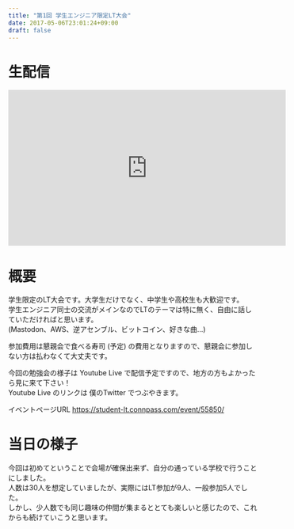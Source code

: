 ```yaml
---
title: "第1回 学生エンジニア限定LT大会"
date: 2017-05-06T23:01:24+09:00
draft: false
---
```


# 生配信

<iframe width="560" height="315" src="https://www.youtube.com/embed/XscQUscvkWk" frameborder="0" allowfullscreen></iframe>


# 概要

学生限定のLT大会です。大学生だけでなく、中学生や高校生も大歓迎です。  
学生エンジニア同士の交流がメインなのでLTのテーマは特に無く、自由に話していただければと思います。  
(Mastodon、AWS、逆アセンブル、ビットコイン、好きな曲...)

参加費用は懇親会で食べる寿司 (予定) の費用となりますので、懇親会に参加しない方は払わなくて大丈夫です。

今回の勉強会の様子は Youtube Live で配信予定ですので、地方の方もよかったら見に来て下さい！  
Youtube Live のリンクは 僕のTwitter でつぶやきます。

イベントページURL https://student-lt.connpass.com/event/55850/

# 当日の様子


今回は初めてということで会場が確保出来ず、自分の通っている学校で行うことにしました。  
人数は30人を想定していましたが、実際にはLT参加が9人、一般参加5人でした。  
しかし、少人数でも同じ趣味の仲間が集まるととても楽しいと感じたので、これからも続けていこうと思います。


